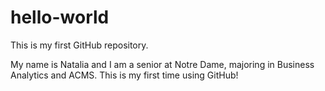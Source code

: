 # hello-world
This is my first GitHub repository.

My name is Natalia and I am a senior at Notre Dame, majoring in Business Analytics and ACMS.  This is my first time using GitHub!
